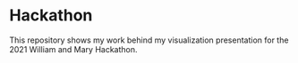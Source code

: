 # Hackathon
This repository shows my work behind my visualization presentation for the 2021 William and Mary Hackathon.
